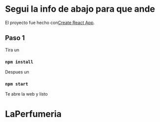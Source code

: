 # Segui la info de abajo para que ande

El proyecto fue hecho con[Create React App](https://github.com/facebook/create-react-app).

## Paso 1

Tira un 

### `npm install`

Despues un

### `npm start`

Te abre la web y listo

# LaPerfumeria
